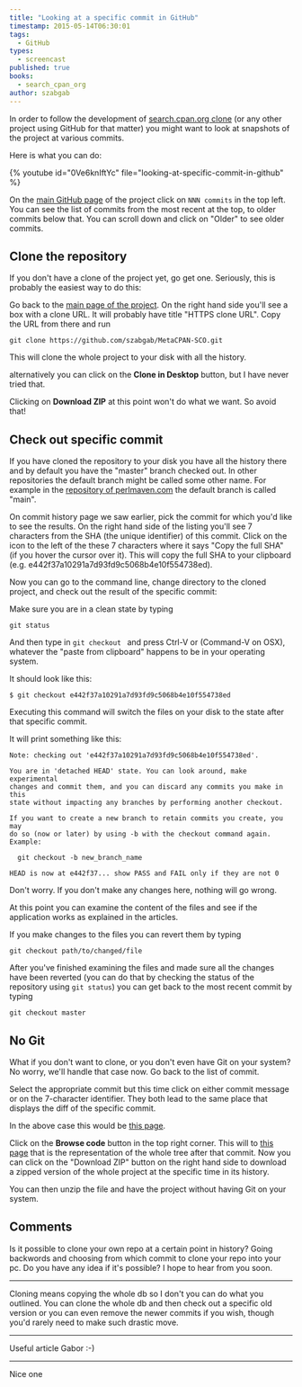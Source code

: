 ```yaml
---
title: "Looking at a specific commit in GitHub"
timestamp: 2015-05-14T06:30:01
tags:
  - GitHub
types:
  - screencast
published: true
books:
  - search_cpan_org
author: szabgab
---
```



In order to follow the development of [search.cpan.org clone](/search-cpan-org) (or any other project using GitHub for that matter)
you might want to look at snapshots of the project at various commits.

Here is what you can do:


{% youtube id="0Ve6knIftYc" file="looking-at-specific-commit-in-github" %}

On the [main GitHub page](https://github.com/szabgab/MetaCPAN-SCO) of the project click on `NNN commits`
in the top left. You can see the list of commits from the most recent at the top, to older commits below that.
You can scroll down and click on "Older" to see older commits.


## Clone the repository

If you don't have a clone of the project yet, go get one.  Seriously, this is probably the easiest way to do this:

Go back to the [main page of the project](https://github.com/szabgab/MetaCPAN-SCO).
On the right hand side you'll see a box with a clone URL. It will probably have title "HTTPS clone URL".
Copy the URL from there and run

```
git clone https://github.com/szabgab/MetaCPAN-SCO.git
```

This will clone the whole project to your disk with all the history.

alternatively you can click on the <b>Clone in Desktop</b> button, but I have never tried that.

Clicking on <b>Download ZIP</b> at this point won't do what we want. So avoid that!

## Check out specific commit

If you have cloned the repository to your disk you have all the history there and by default you have the "master" branch checked out.
In other repositories the default branch might be called some other name. For example in the
[repository of perlmaven.com](https://github.com/szabgab/perlmaven.com) the default branch is called "main".

On commit history page we saw earlier, pick the commit for which you'd like to see the results.
On the right hand side of the listing you'll see 7 characters from the SHA
(the unique identifier) of this commit. Click on the icon to the left of the these 7 characters where it says "Copy the full SHA"
(if you hover the cursor over it).
This will copy the full SHA to your clipboard (e.g. e442f37a10291a7d93fd9c5068b4e10f554738ed).



Now you can go to the command line, change directory to the cloned project, and check out the result of the specific commit:

Make sure you are in a clean state by typing

```
git status
```


And then type in `git checkout ` and press Ctrl-V or (Command-V on OSX), whatever the "paste from clipboard" happens 
to be in your operating system.

It should look like this:

```
$ git checkout e442f37a10291a7d93fd9c5068b4e10f554738ed
```

Executing this command will switch the files on your disk to the state after that specific commit.

It will print something like this:

```
Note: checking out 'e442f37a10291a7d93fd9c5068b4e10f554738ed'.

You are in 'detached HEAD' state. You can look around, make experimental
changes and commit them, and you can discard any commits you make in this
state without impacting any branches by performing another checkout.

If you want to create a new branch to retain commits you create, you may
do so (now or later) by using -b with the checkout command again. Example:

  git checkout -b new_branch_name

HEAD is now at e442f37... show PASS and FAIL only if they are not 0
```

Don't worry. If you don't make any changes here, nothing will go wrong.

At this point you can examine the content of the files and see if the application works
as explained in the articles.

If you make changes to the files you can revert them by typing

```
git checkout path/to/changed/file
```


After you've finished examining the files and made sure all the changes have been reverted
(you can do that by checking the status of the repository using `git status`)
you can get back to the most recent commit by typing

```
git checkout master
```



## No Git

What if you don't want to clone, or you don't even have Git on your system?
No worry, we'll handle that case now. Go back to the list of commit.

Select the appropriate commit but this time click on either commit message
or on the 7-character identifier. They both lead to the same place that displays
the diff of the specific commit.

In the above case this would be 
[this page](https://github.com/szabgab/MetaCPAN-SCO/commit/e442f37a10291a7d93fd9c5068b4e10f554738ed).

Click on the <b>Browse code</b> button in the top right corner. This will to
[this page](https://github.com/szabgab/MetaCPAN-SCO/tree/e442f37a10291a7d93fd9c5068b4e10f554738ed)
that is the representation of the whole tree after that commit. Now you can click on the "Download ZIP" button
on the right hand side to download a zipped version of the whole project at the specific time in its history.

You can then unzip the file and have the project without having Git on your system.

## Comments

Is it possible to clone your own repo at a certain point in history? Going backwords and choosing from which commit to clone your repo into your pc. Do you have any idea if it's possible?
I hope to hear from you soon.

---
Cloning means copying the whole db so I don't you can do what you outlined. You can clone the whole db and then check out a specific old version or you can even remove the newer commits if you wish, though you'd rarely need to make such drastic move.

<hr>
Useful article Gabor :-)
<hr>
Nice one

